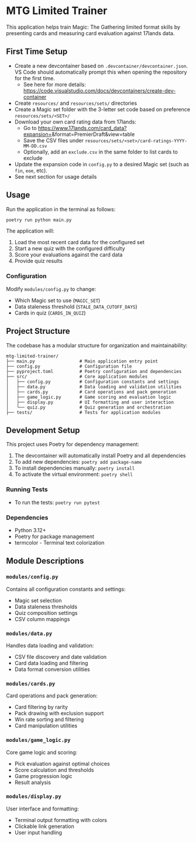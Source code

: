 # MTG Limited Trainer

This application helps train Magic: The Gathering limited format skills by presenting cards and measuring card evaluation against 17lands data.

## First Time Setup

- Create a new devcontainer based on `.devcontainer/devcontainer.json`. VS Code should automatically prompt this when opening the repository for the first time. 
  - See here for more details: https://code.visualstudio.com/docs/devcontainers/create-dev-container 
- Create `resources/` and `resources/sets/` directories
- Create a Magic set folder with the 3-letter set code based on preference `resources/sets/<SET>/`
- Download your own card rating data from 17lands:
  - Go to https://www.17lands.com/card_data?expansion=<SET>&format=PremierDraft&view=table
  - Save the CSV files under `resources/sets/<set>/card-ratings-YYYY-MM-DD.csv`
  - Optionally, add an `exclude.csv` in the same folder to list cards to exclude
- Update the expansion code in `config.py` to a desired Magic set (such as `fin`, `eoe`, etc).
- See next section for usage details

## Usage

Run the application in the terminal as follows:

```bash
poetry run python main.py
```

The application will:
1. Load the most recent card data for the configured set
2. Start a new quiz with the configured difficulty
3. Score your evaluations against the card data
4. Provide quiz results

### Configuration

Modify `modules/config.py` to change:
- Which Magic set to use (`MAGIC_SET`)
- Data staleness threshold (`STALE_DATA_CUTOFF_DAYS`)
- Cards in quiz (`CARDS_IN_QUIZ`)

## Project Structure

The codebase has a modular structure for organization and maintainability:

```
mtg-limited-trainer/
├── main.py                 # Main application entry point
├── config.py               # Configuration file
├── pyproject.toml          # Poetry configuration and dependencies
├── src/                    # Core application modules
│   ├── config.py           # Configuration constants and settings
│   ├── data.py             # Data loading and validation utilities
│   ├── cards.py            # Card operations and pack generation
│   ├── game_logic.py       # Game scoring and evaluation logic
│   ├── display.py          # UI formatting and user interaction
│   └── quiz.py             # Quiz generation and orchestration
├── tests/                  # Tests for application modules
```

## Development Setup

This project uses Poetry for dependency management:

1. The devcontainer will automatically install Poetry and all dependencies
2. To add new dependencies: `poetry add package-name`
3. To install dependencies manually: `poetry install`
4. To activate the virtual environment: `poetry shell`

### Running Tests

- To run the tests: `poetry run pytest`

### Dependencies

- Python 3.12+
- Poetry for package management
- termcolor - Terminal text colorization

## Module Descriptions

### `modules/config.py`
Contains all configuration constants and settings:
- Magic set selection
- Data staleness thresholds
- Quiz composition settings
- CSV column mappings

### `modules/data.py`
Handles data loading and validation:
- CSV file discovery and date validation
- Card data loading and filtering
- Data format conversion utilities

### `modules/cards.py`
Card operations and pack generation:
- Card filtering by rarity
- Pack drawing with exclusion support
- Win rate sorting and filtering
- Card manipulation utilities

### `modules/game_logic.py`
Core game logic and scoring:
- Pick evaluation against optimal choices
- Score calculation and thresholds
- Game progression logic
- Result analysis

### `modules/display.py`
User interface and formatting:
- Terminal output formatting with colors
- Clickable link generation
- User input handling
